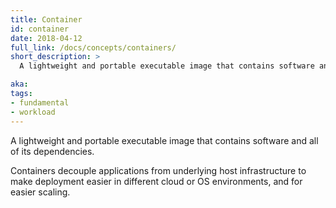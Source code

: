 ```yaml
---
title: Container
id: container
date: 2018-04-12
full_link: /docs/concepts/containers/
short_description: >
  A lightweight and portable executable image that contains software and all of its dependencies.

aka: 
tags:
- fundamental
- workload
---
```

 A lightweight and portable executable image that contains software and all of its dependencies.

<!--more--> 

Containers decouple applications from underlying host infrastructure to make deployment easier in different cloud or OS environments, and for easier scaling.


